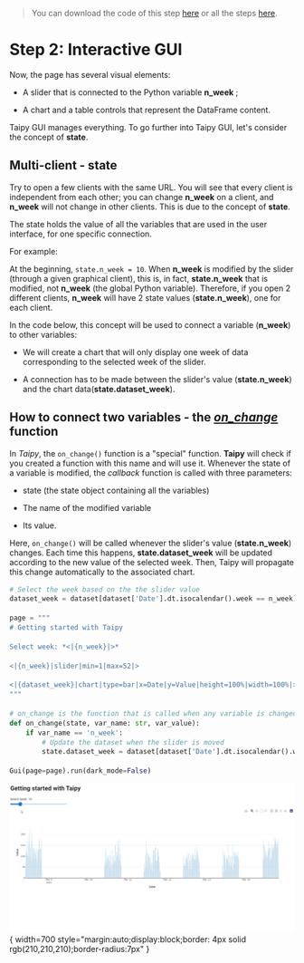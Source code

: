 > You can download the code of this step [here](../src/step_02.py) or all the steps [here](https://github.com/Avaiga/taipy-getting-started/tree/develop/src).

# Step 2: Interactive GUI

Now, the page has several visual elements:

- A slider that is connected to the Python variable __n_week__ ;

- A chart and a table controls that represent the DataFrame content.

Taipy GUI manages everything. To go further into Taipy GUI, let's consider the concept of **state**.

## Multi-client - state

Try to open a few clients with the same URL. You will see that every client is independent from each other; you can 
change __n_week__ on a client, and __n_week__ will not change in other clients. This is due to the concept of **state**.

The state holds the value of all the variables that are used in the user interface, for one specific connection.

For example:

At the beginning, `state.n_week = 10`. When __n_week__ is modified by the slider (through a given graphical client), 
this is, in fact, __state.n_week__ that is modified, not __n_week__ (the global Python variable). Therefore, if you 
open 2 different clients, __n_week__ will have 2 state values (__state.n_week__), one for each client.

In the code below, this concept will be used to connect a variable (__n_week__) to other variables:

- We will create a chart that will only display one week of data corresponding to the selected week of the slider.

- A connection has to be made between the slider's value (__state.n_week__) and the chart data(__state.dataset_week__).

## How to connect two variables - the *[on_change](https://docs.taipy.io/manuals/gui/callbacks/)* function

In *Taipy*, the `on_change()` function is a "special" function. **Taipy** will check if you created a function with 
this name and will use it. Whenever the state of a variable is modified, the *callback* function is called with 
three parameters:

- state (the state object containing all the variables)

- The name of the modified variable

- Its value.

Here, `on_change()` will be called whenever the slider's value (__state.n_week__) changes. Each time this happens, 
__state.dataset_week__ will be updated according to the new value of the selected week. Then, Taipy will propagate 
this change automatically to the associated chart.

```python
# Select the week based on the the slider value
dataset_week = dataset[dataset['Date'].dt.isocalendar().week == n_week]

page = """
# Getting started with Taipy

Select week: *<|{n_week}|>*

<|{n_week}|slider|min=1|max=52|>

<|{dataset_week}|chart|type=bar|x=Date|y=Value|height=100%|width=100%|>
"""

# on_change is the function that is called when any variable is changed
def on_change(state, var_name: str, var_value):
    if var_name == 'n_week':
        # Update the dataset when the slider is moved
        state.dataset_week = dataset[dataset['Date'].dt.isocalendar().week == var_value]

Gui(page=page).run(dark_mode=False)
```

![Interactive GUI](result.gif){ width=700 style="margin:auto;display:block;border: 4px solid rgb(210,210,210);border-radius:7px" }

